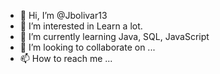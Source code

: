 - 👋 Hi, I’m @Jbolivar13
- 👀 I’m interested in Learn a lot.
- 🌱 I’m currently learning Java, SQL, JavaScript
- 💞️ I’m looking to collaborate on ...
- 📫 How to reach me ...

<!---
Jbolivar13/Jbolivar13 is a ✨ special ✨ repository because its `README.md` (this file) appears on your GitHub profile.
You can click the Preview link to take a look at your changes.
--->
